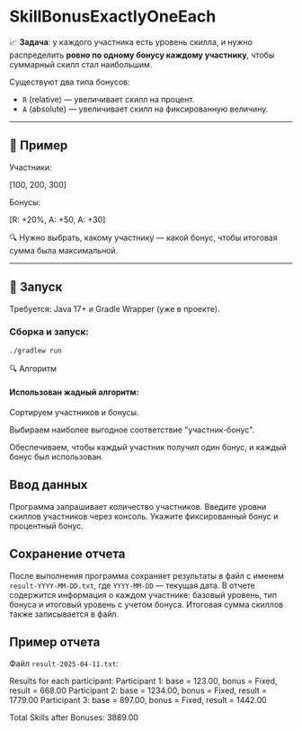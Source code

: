 # SkillBonusExactlyOneEach

📈 **Задача**: у каждого участника есть уровень скилла, и нужно распределить **ровно по одному бонусу каждому участнику**, чтобы суммарный скилл стал наибольшим.

Существуют два типа бонусов:
- `R` (relative) — увеличивает скилл на процент.
- `A` (absolute) — увеличивает скилл на фиксированную величину.

---

## 🧠 Пример

Участники:

[100, 200, 300]

Бонусы:

[R: +20%, A: +50, A: +30]

🔍 Нужно выбрать, какому участнику — какой бонус, чтобы итоговая сумма была максимальной.

---

## 🚀 Запуск

Требуется: Java 17+ и Gradle Wrapper (уже в проекте).

### Сборка и запуск:
```bash
./gradlew run

```

🔍 Алгоритм
#### Использован **жадный алгоритм**:

Сортируем участников и бонусы.

Выбираем наиболее выгодное соответствие "участник-бонус".

Обеспечиваем, чтобы каждый участник получил один бонус, и каждый бонус был использован.

## Ввод данных

Программа запрашивает количество участников.
Введите уровни скиллов участников через консоль.
Укажите фиксированный бонус и процентный бонус.

## Сохранение отчета

После выполнения программа сохраняет результаты в файл с именем `result-YYYY-MM-DD.txt`, где `YYYY-MM-DD` — текущая дата.
В отчете содержится информация о каждом участнике: базовый уровень, тип бонуса и итоговый уровень с учетом бонуса.
Итоговая сумма скиллов также записывается в файл.



## Пример отчета

Файл `result-2025-04-11.txt`:


Results for each participant:
Participant 1: base = 123.00, bonus = Fixed, result = 668.00
Participant 2: base = 1234.00, bonus = Fixed, result = 1779.00
Participant 3: base = 897.00, bonus = Fixed, result = 1442.00

Total Skills after Bonuses: 3889.00